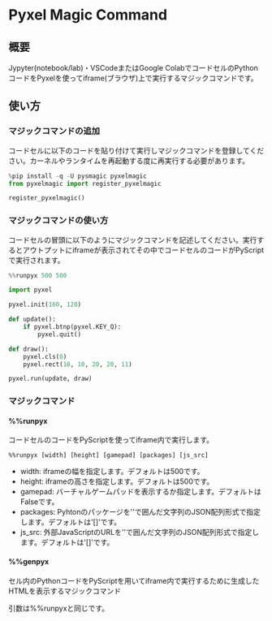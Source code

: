 # Pyxel Magic Command

## 概要

Jypyter(notebook/lab)・VSCodeまたはGoogle ColabでコードセルのPythonコードをPyxelを使ってiframe(ブラウザ)上で実行するマジックコマンドです。

## 使い方

### マジックコマンドの追加

コードセルに以下のコードを貼り付けて実行しマジックコマンドを登録してください。カーネルやランタイムを再起動する度に再実行する必要があります。

```python
%pip install -q -U pysmagic pyxelmagic
from pyxelmagic import register_pyxelmagic

register_pyxelmagic()
```

### マジックコマンドの使い方

コードセルの冒頭に以下のようにマジックコマンドを記述してください。実行するとアウトプットにiframeが表示されてその中でコードセルのコードがPyScriptで実行されます。

```python
%%runpyx 500 500

import pyxel

pyxel.init(160, 120)

def update():
    if pyxel.btnp(pyxel.KEY_Q):
        pyxel.quit()

def draw():
    pyxel.cls(0)
    pyxel.rect(10, 10, 20, 20, 11)

pyxel.run(update, draw)
```

### マジックコマンド

#### %%runpyx

コードセルのコードをPyScriptを使ってiframe内で実行します。

```jupyter
%%runpyx [width] [height] [gamepad] [packages] [js_src]
```

- width: iframeの幅を指定します。デフォルトは500です。
- height: iframeの高さを指定します。デフォルトは500です。
- gamepad: バーチャルゲームパッドを表示するか指定します。デフォルトはFalseです。
- packages: Pyhtonのパッケージを''で囲んだ文字列のJSON配列形式で指定します。デフォルトは'[]'です。
- js_src: 外部JavaScriptのURLを''で囲んだ文字列のJSON配列形式で指定します。デフォルトは'[]'です。

#### %%genpyx

セル内のPythonコードをPyScriptを用いてiframe内で実行するために生成したHTMLを表示するマジックコマンド

引数は%%runpyxと同じです。
